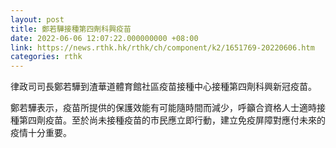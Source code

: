 ```yaml
---
layout: post
title: 鄭若驊接種第四劑科興疫苗
date: 2022-06-06 12:07:22.000000000 +08:00
link: https://news.rthk.hk/rthk/ch/component/k2/1651769-20220606.htm
categories: rthk
---
```


律政司司長鄭若驊到渣華道體育館社區疫苗接種中心接種第四劑科興新冠疫苗。

鄭若驊表示，疫苗所提供的保護效能有可能隨時間而減少，呼籲合資格人士適時接種第四劑疫苗。至於尚未接種疫苗的市民應立即行動，建立免疫屏障對應付未來的疫情十分重要。
